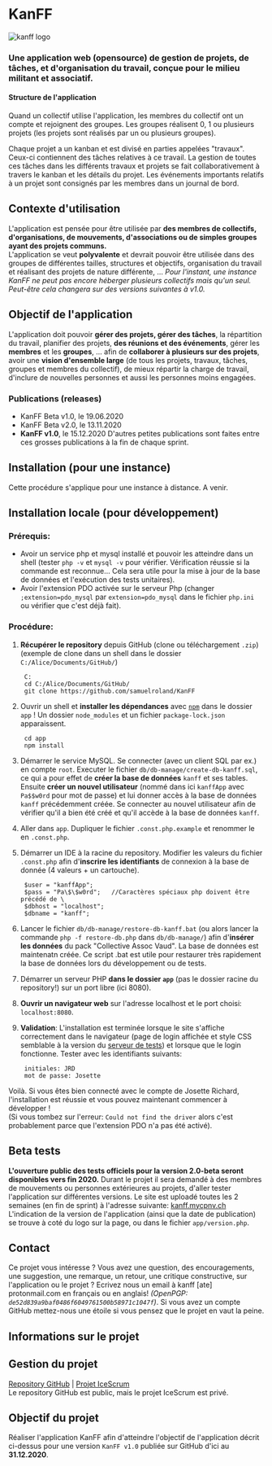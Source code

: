 # KanFF

![kanff logo](https://raw.githubusercontent.com/samuelroland/KanFF/master/app/view/medias/logos/KanFF_Logo_background.png)


### Une application web (opensource) de gestion de projets, de tâches, et d'organisation du travail, conçue pour le milieu militant et associatif.
#### Structure de l'application
Quand un collectif utilise l'application, les membres du collectif ont un compte et rejoignent des groupes. Les groupes réalisent 0, 1 ou plusieurs projets (les projets sont réalisés par un ou plusieurs groupes).

Chaque projet a un kanban et est divisé en parties appelées "travaux". Ceux-ci contiennent des tâches relatives à ce travail.
La gestion de toutes ces tâches dans les différents travaux et projets se fait collaborativement à travers le kanban et les détails du projet. Les événements importants relatifs à un projet sont consignés par les membres dans un journal de bord.

## Contexte d'utilisation
L'application est pensée pour être utilisée par **des membres de collectifs, d'organisations, de mouvements, d'associations ou de simples groupes ayant des projets communs.**  
L'application se veut **polyvalente** et devrait pouvoir être utilisée dans des groupes de différentes tailles, structures et objectifs, organisation du travail et réalisant des projets de nature différente, ...
*Pour l'instant, une instance KanFF ne peut pas encore héberger plusieurs collectifs mais qu'un seul. Peut-être cela changera sur des versions suivantes à v1.0.*

## Objectif de l'application
L'application doit pouvoir **gérer des projets, gérer des tâches**, la répartition du travail, planifier des projets, **des réunions et des événements**, gérer les **membres** et les **groupes**, ... afin de **collaborer à plusieurs sur des projets**, avoir une **vision d'ensemble large** (de tous les projets, travaux, tâches, groupes et membres du collectif), de mieux répartir la charge de travail, d'inclure de nouvelles personnes et aussi les personnes moins engagées.

### Publications (releases)
- KanFF Beta v1.0, le 19.06.2020
- KanFF Beta v2.0, le 13.11.2020
- **KanFF v1.0**, le 15.12.2020
D'autres petites publications sont faites entre ces grosses publications à la fin de chaque sprint.

## Installation (pour une instance)
Cette procédure s'applique pour une instance à distance.
A venir.
<!--
### Prérequis:
1. Accès SSH
1. Accès FTP
1. Accès MySQL à distance (facultatif)

### Procédure:
1. Récupérer les fichiers de l'application du dossier app.
TBD.

### Sécurité
TBD. fichiers.
-->
## Installation locale (pour développement)
### Prérequis:
- Avoir un service php et mysql installé et pouvoir les atteindre dans un shell (tester `php -v` et `mysql -v` pour vérifier. Vérification réussie si la commande est reconnue... Cela sera utile pour la mise à jour de la base de données et l'exécution des tests unitaires). 
- Avoir l'extension PDO activée sur le serveur Php (changer `;extension=pdo_mysql` par `extension=pdo_mysql` dans le fichier `php.ini` ou vérifier que c'est déjà fait).

### Procédure:
1. **Récupérer le repository** depuis GitHub (clone ou téléchargement `.zip`) (exemple de clone dans un shell dans le dossier `C:/Alice/Documents/GitHub/`)


        C:
        cd C:/Alice/Documents/GitHub/
        git clone https://github.com/samuelroland/KanFF


1. Ouvrir un shell et **installer les dépendances** avec [`npm`](https://www.npmjs.com/get-npm) dans le dossier `app` ! Un dossier `node_modules` et un fichier `package-lock.json` apparaissent.

        cd app
        npm install

1. Démarrer le service MySQL. Se connecter (avec un client SQL par ex.) en compte `root`. Executer le fichier `db/db-manage/create-db-kanff.sql`, ce qui a pour effet de **créer la base de données** `kanff` et ses tables. Ensuite **créer un nouvel utilisateur** (nommé dans ici `kanffApp` avec `Pa$$w0rd` pour mot de passe) et lui donner accès à la base de données `kanff` précédemment créée. Se connecter au nouvel utilisateur afin de vérifier qu'il a bien été créé et qu'il accède à la base de données `kanff`.
1. Aller dans `app`. Dupliquer le fichier `.const.php.example` et renommer le en `.const.php`.
1. Démarrer un IDE à la racine du repository. Modifier les valeurs du fichier `.const.php` afin d'**inscrire les identifiants** de connexion à la base de donnée (4 valeurs + un cartouche).

        $user = "kanffApp";
        $pass = "Pa\$\$w0rd";   //Caractères spéciaux php doivent être précédé de \
        $dbhost = "localhost";
        $dbname = "kanff";

1. Lancer le fichier `db/db-manage/restore-db-kanff.bat` (ou alors lancer la commande `php -f restore-db.php` dans `db/db-manage/`) afin d'**insérer les données** du pack "Collective Assoc Vaud". La base de données est maintenatn créée. Ce script .bat est utile pour restaurer très rapidement la base de données lors du développement ou de tests.
1. Démarrer un serveur PHP **dans le dossier `app`** (pas le dossier racine du repository!) sur un port libre (ici 8080).
1. **Ouvrir un navigateur web** sur l'adresse localhost et le port choisi: `localhost:8080`.
1. **Validation**: L'installation est terminée lorsque le site s'affiche correctement dans le navigateur (page de login affichée et style CSS semblable à la version du [serveur de tests](https://kanff.mycpnv.ch)) et lorsque que le login fonctionne. Tester avec les identifiants suivants:
       
        initiales: JRD
        mot de passe: Josette

 Voilà. Si vous êtes bien connecté avec le compte de Josette Richard, l'installation est réussie et vous pouvez maintenant commencer à développer !  
(Si vous tombez sur l'erreur: `Could not find the driver` alors c'est probablement parce que l'extension PDO n'a pas été activé).

## Beta tests
**L'ouverture public des tests officiels pour la version 2.0-beta seront disponibles vers fin 2020.**
Durant le projet il sera demandé à des membres de mouvements ou personnes extérieures au projets, d'aller tester l'application sur différentes versions.
Le site est uploadé toutes les 2 semaines (en fin de sprint) à l'adresse suivante: [kanff.mycpnv.ch](https://kanff.mycpnv.ch)
L'indication de la version de l'application (ainsi que la date de publication) se trouve à coté du logo sur la page, ou dans le fichier `app/version.php`.

## Contact
Ce projet vous intéresse ? Vous avez une question, des encouragements, une suggestion, une remarque, un retour, une critique constructive, sur l'application ou le projet ? Ecrivez nous un email à kanff [ate] protonmail.com en français ou en anglais! *(OpenPGP: `de52d839a9baf0486f6049761500b58971c1047f`)*. Si vous avez un compte GitHub mettez-nous une étoile si vous pensez que le projet en vaut la peine.

## Informations sur le projet
## Gestion du projet
[Repository GitHub](https://github.com/samuelroland/KanFF) | [Projet IceScrum](https://cloud.icescrum.com/p/PWB2AGDC)  
Le repository GitHub est public, mais le projet IceScrum est privé.

## Objectif du projet
Réaliser l'application KanFF afin d'atteindre l'objectif de l'application décrit ci-dessus pour une version `KanFF v1.0` publiée sur GitHub d'ici au **31.12.2020**.
